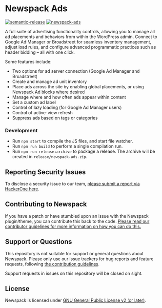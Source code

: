 # Newspack Ads

[![semantic-release](https://img.shields.io/badge/%20%20%F0%9F%93%A6%F0%9F%9A%80-semantic--release-e10079.svg)](https://github.com/semantic-release/semantic-release) [![newspack-ads](https://circleci.com/gh/Automattic/newspack-ads/tree/trunk.svg?style=shield)](https://circleci.com/gh/Automattic/newspack-ads)

A full suite of advertising functionality controls, allowing you to manage all ad placements and behaviors from within the WordPress admin. Connect to Google Ad Manager or Broadstreet for seamless inventory management, adjust load rules, and configure advanced programmatic practices such as header bidding – all with one click.

Some features include:
- Two options for ad server connection (Google Ad Manager and Broadstreet)
- Create and manage ad unit inventory
- Place ads across the site by enabling global placements, or using Newspack Ad blocks where desired
- Manage where and how often ads appear within content
- Set a custom ad label
- Control of lazy loading (for Google Ad Manager users)
- Control of active-view refresh
- Suppress ads based on tags or categories

### Development

- Run `npm start` to compile the JS files, and start file watcher.
- Run `npm run build` to perform a single compilation run.
- Run `npm run release:archive` to package a release. The archive will be created in `release/newspack-ads.zip`.

## Reporting Security Issues

To disclose a security issue to our team, [please submit a report via HackerOne here](https://hackerone.com/automattic/).

## Contributing to Newspack

If you have a patch or have stumbled upon an issue with the Newspack plugin/theme, you can contribute this back to the code. [Please read our contributor guidelines for more information on how you can do this.](https://github.com/Automattic/newspack-plugin/blob/trunk/.github/CONTRIBUTING.md)

## Support or Questions

This repository is not suitable for support or general questions about Newspack. Please only use our issue trackers for bug reports and feature requests, following [the contribution guidelines](https://github.com/Automattic/newspack-plugin/blob/trunk/.github/CONTRIBUTING.md).

Support requests in issues on this repository will be closed on sight.

## License

Newspack is licensed under [GNU General Public License v2 (or later)](https://github.com/Automattic/newspack-plugin/blob/trunk/LICENSE.md).
